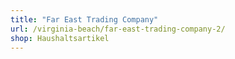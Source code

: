 ```yaml
---
title: "Far East Trading Company"
url: /virginia-beach/far-east-trading-company-2/
shop: Haushaltsartikel
---
```

